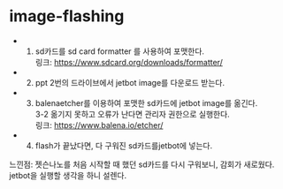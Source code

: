 

# image-flashing
- 1. sd카드를 sd card formatter 를 사용하여 포맷한다.  
링크: https://www.sdcard.org/downloads/formatter/

- 2. ppt 2번의 드라이브에서 jetbot image를 다운로드 받는다.

- 3. balenaetcher를 이용하여 포맷한 sd카드에 jetbot image를 옮긴다.  
3-2 옮기지 못하고 오류가 난다면 관리자 권한으로 실행한다.  
링크: https://www.balena.io/etcher/

- 4. flash가 끝났다면, 다 구워진 sd카드를jetbot에 넣는다.

느낀점:
젯슨나노를 처음 시작할 때 했던 sd카드를 다시 구워보니, 감회가 새로웠다.  
jetbot을 실행할 생각을 하니 설렌다.
